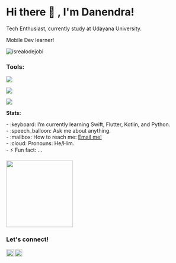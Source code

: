 # <summary><strong>Hi there :wave: , I'm Danendra!</strong></summary>
Tech Enthusiast, currently study at Udayana University.

Mobile Dev learner!
<p align="left"> <img src="https://komarev.com/ghpvc/?username=goonesmile&label=Profile%20views&color=0e75b6&style=flat" alt="isrealodejobi" />
</p>

### <summary><strong>Tools:</strong></summary>
<p>
    <img src="https://img.shields.io/badge/Text%20Editor-Visual%20Studio%20Code-blue?&logo=visual%20studio%20code&logoColor=blue" />
</p>
<p>
  <img src="https://img.shields.io/badge/Android_Studio-blue%3Flogo%3Dandroid_studio%26logocolor%3Dblue?logo=Android%20Studio&logoColor=white"/>
</p>
<p>
  <img src="https://img.shields.io/badge/XCode-blue?logo=Xcode&logoColor=white"/>
</p>
<summary><strong>Stats:</strong></summary>
<p>
    - :keyboard: I’m currently learning Swift, Flutter, Kotlin, and Python. </br>
    - :speech_balloon: Ask me about anything.</br>
    - :mailbox: How to reach me: <a href="mailto:danendracool08@gmail.com">Email me!</a>  </br>
    - :cloud: Pronouns: He/Him. </br>
    - ⚡ Fun fact: ... </br>
</p>
<p>
    <img src="https://github-readme-stats.vercel.app/api/top-langs/?username=nenz24&layout=compact" height=180 />
</p>


### <summary><strong>Let's connect!</strong></summary>
<a href="https://www.instagram.com/danendra.syh?igsh=d3h1NTB4dXdyYXk4&utm_source=qr" Instagram>
  <img align="left" alt="Danendra's Instagram" width="20px" src="https://simpleicons.now.sh/instagram/495f7e" />
</a>
<a href="https://www.linkedin.com/in/danendra-darmawansyah-62ab82241" Linkedin>
  <img align="left" alt="Danendra's Linkedin" width="20px" src="https://simpleicons.now.sh/linkedin/495f7e" />
</a>
